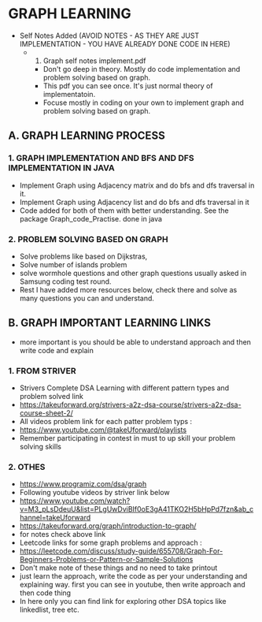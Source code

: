 # GRAPH LEARNING
* Self Notes Added (AVOID NOTES - AS THEY ARE JUST IMPLEMENTATION - YOU HAVE ALREADY DONE CODE IN HERE)
    * 1. Graph self notes implement.pdf
        * Don't go deep in theory. Mostly do code implementation and problem solving based on graph.
        * This pdf you can see once. It's just normal theory of implementatoin.
        * Focuse mostly in coding on your own to implement graph and problem solving based on graph.


## A. GRAPH LEARNING PROCESS
### 1.  GRAPH IMPLEMENTATION AND BFS AND DFS IMPLEMENTATION IN JAVA 
* Implement Graph using Adjacency matrix and do bfs and dfs traversal in it.
* Implement Graph using Adjacency list and do bfs and dfs traversal in it
* Code added for both of them with better understanding. See the package Graph_code_Practise. done in java

### 2. PROBLEM SOLVING BASED ON GRAPH
* Solve problems like based on Dijkstras,
* Solve number of islands problem
* solve wormhole questions and other graph questions usually asked in Samsung coding test round.
* Rest I have added more resources below, check there and solve as many questions you can and understand.


## B. GRAPH IMPORTANT LEARNING LINKS 
* more important is you should be able to understand approach and then write code and explain

### 1. FROM STRIVER
* Strivers Complete DSA Learning with different pattern types and problem solved link
* https://takeuforward.org/strivers-a2z-dsa-course/strivers-a2z-dsa-course-sheet-2/
* All videos problem link for each patter problem typs : 
* https://www.youtube.com/@takeUforward/playlists
* Remember participating in contest in must to up skill your problem solving skills

### 2. OTHES
* https://www.programiz.com/dsa/graph
* Following youtube videos by striver link below
* https://www.youtube.com/watch?v=M3_pLsDdeuU&list=PLgUwDviBIf0oE3gA41TKO2H5bHpPd7fzn&ab_channel=takeUforward
* https://takeuforward.org/graph/introduction-to-graph/
* for notes check above link
* Leetcode links for some graph problems and approach : 
* https://leetcode.com/discuss/study-guide/655708/Graph-For-Beginners-Problems-or-Pattern-or-Sample-Solutions
* Don't make note of these things and no need to take printout
* just learn the approach, write the code as per your understanding and explaining way. first you can see in youtube, then write approach and then code thing
* In here only you can find link for exploring other DSA topics like linkedlist, tree etc.


